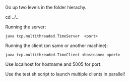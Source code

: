 
Go up two levels in the folder hierachy.

cd ../..

Running the server:

	java tcp.multithreaded.TimeServer  <port>

Running the client (on same or another machine):

	java tcp.multithreaded.TimeClient <hostname> <port>

Use localhost for hostname and 5005 for port.


Use the test.sh script to launch multiple clients in parallel!
